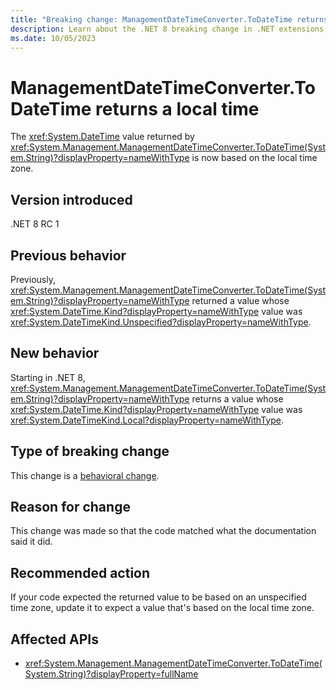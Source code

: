```yaml
---
title: "Breaking change: ManagementDateTimeConverter.ToDateTime returns a local time"
description: Learn about the .NET 8 breaking change in .NET extensions where the DateTime returned by ManagementDateTimeConverter.ToDateTime is based on local time.
ms.date: 10/05/2023
---
```

# ManagementDateTimeConverter.ToDateTime returns a local time

The <xref:System.DateTime> value returned by <xref:System.Management.ManagementDateTimeConverter.ToDateTime(System.String)?displayProperty=nameWithType> is now based on the local time zone.

## Version introduced

.NET 8 RC 1

## Previous behavior

Previously, <xref:System.Management.ManagementDateTimeConverter.ToDateTime(System.String)?displayProperty=nameWithType> returned a value whose <xref:System.DateTime.Kind?displayProperty=nameWithType> value was <xref:System.DateTimeKind.Unspecified?displayProperty=nameWithType>.

## New behavior

Starting in .NET 8, <xref:System.Management.ManagementDateTimeConverter.ToDateTime(System.String)?displayProperty=nameWithType> returns a value whose <xref:System.DateTime.Kind?displayProperty=nameWithType> value was <xref:System.DateTimeKind.Local?displayProperty=nameWithType>.

## Type of breaking change

This change is a [behavioral change](../../categories.md#behavioral-change).

## Reason for change

This change was made so that the code matched what the documentation said it did.

## Recommended action

If your code expected the returned value to be based on an unspecified time zone, update it to expect a value that's based on the local time zone.

## Affected APIs

- <xref:System.Management.ManagementDateTimeConverter.ToDateTime(System.String)?displayProperty=fullName>
